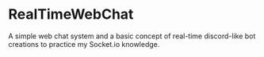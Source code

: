 # RealTimeWebChat
A simple web chat system and a basic concept of real-time discord-like bot creations to practice my Socket.io knowledge.
